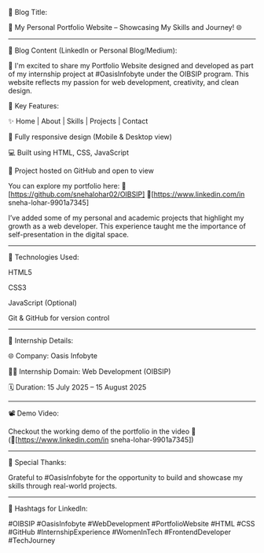 📝 Blog Title:

🎨 My Personal Portfolio Website – Showcasing My Skills and Journey! 🌐


---

📄 Blog Content (LinkedIn or Personal Blog/Medium):

🚀 I'm excited to share my Portfolio Website designed and developed as part of my internship project at #OasisInfobyte under the OIBSIP program.
This website reflects my passion for web development, creativity, and clean design.

🌟 Key Features:

✨ Home | About | Skills | Projects | Contact

📱 Fully responsive design (Mobile & Desktop view)

💻 Built using HTML, CSS, JavaScript

📁 Project hosted on GitHub and open to view


You can explore my portfolio here:
🔗 [https://github.com/snehalohar02/OIBSIP]
🔗[https://www.linkedin.com/in sneha-lohar-9901a7345]

I’ve added some of my personal and academic projects that highlight my growth as a web developer. This experience taught me the importance of self-presentation in the digital space.


---

🎯 Technologies Used:

HTML5

CSS3

JavaScript (Optional)

Git & GitHub for version control



---

📌 Internship Details:

🌐 Company: Oasis Infobyte

👨‍💻 Internship Domain: Web Development (OIBSIP)

🗓️ Duration: 15 July 2025 – 15 August 2025



---

📽️ Demo Video:

Checkout the working demo of the portfolio in the video 🎥
(🔗[https://www.linkedin.com/in sneha-lohar-9901a7345])


---

📢 Special Thanks:

Grateful to #OasisInfobyte for the opportunity to build and showcase my skills through real-world projects.


---

🔖 Hashtags for LinkedIn:

#OIBSIP #OasisInfobyte #WebDevelopment #PortfolioWebsite #HTML #CSS #GitHub #InternshipExperience #WomenInTech #FrontendDeveloper #TechJourney

